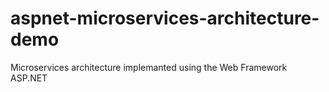 # aspnet-microservices-architecture-demo
Microservices architecture implemanted using the Web Framework ASP.NET
